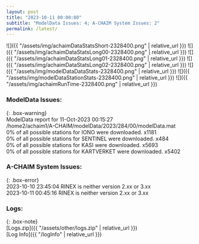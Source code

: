 ```yaml
---
layout: post
title: "2023-10-11 00:00:00"
subtitle: "ModelData Issues: 4; A-CHAIM System Issues: 2"
permalink: /latest/
---
```


![]({{ "/assets/img/achaimDataStatsShort-2328400.png" | relative_url }})
![]({{ "/assets/img/achaimDataStatsLong00-2328400.png" | relative_url }})
![]({{ "/assets/img/achaimDataStatsLong01-2328400.png" | relative_url }})
![]({{ "/assets/img/achaimDataStatsLong02-2328400.png" | relative_url }})
![]({{ "/assets/img/modelDataDataStats-2328400.png" | relative_url }})
![]({{ "/assets/img/modelDataStationStats-2328400.png" | relative_url }})
![]({{ "/assets/img/achaimRunTime-2328400.png" | relative_url }})


### ModelData Issues:  
  
{: .box-warning}  
 ModelData report for 11-Oct-2023 00:15:27   
 /home2/achaim1/A-CHAIM/modelData/2023/284/00/modelData.mat   
 0% of all possible stations for IONO were downloaded. x1181   
 0% of all possible stations for SENTINEL were downloaded. x484   
 0% of all possible stations for KASI were downloaded. x5693   
 0% of all possible stations for KARTVERKET were downloaded. x5402   
  
### A-CHAIM System Issues:  
  
{: .box-error}  
2023-10-10 23:45:04 RINEX is neither version 2.xx or 3.xx  
2023-10-11 00:45:16 RINEX is neither version 2.xx or 3.xx  

### Logs:  
  
{: .box-note}  
[Logs.zip]({{ "/assets/other/logs.zip" | relative_url }})  
[Log Info]({{ "/logInfo" | relative_url }})  
